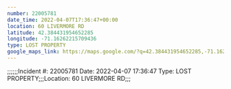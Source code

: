```yaml
---
number: 22005781
date_time: 2022-04-07T17:36:47+00:00
location: 60 LIVERMORE RD
latitude: 42.384431954652285
longitude: -71.16262215709436
type: LOST PROPERTY
google_maps_link: https://maps.google.com/?q=42.384431954652285,-71.16262215709436
---
```


;;;;;;Incident #: 22005781   Date: 2022-04-07 17:36:47   Type: LOST PROPERTY;;;Location: 60 LIVERMORE RD;;;
